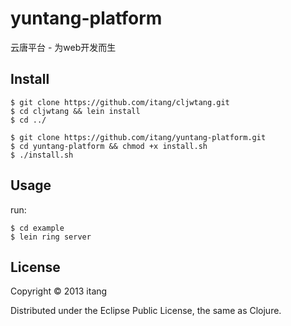 # yuntang-platform

云唐平台 - 为web开发而生

## Install

    $ git clone https://github.com/itang/cljwtang.git
    $ cd cljwtang && lein install
    $ cd ../

    $ git clone https://github.com/itang/yuntang-platform.git
    $ cd yuntang-platform && chmod +x install.sh
    $ ./install.sh

## Usage

run:

    $ cd example
    $ lein ring server


## License

Copyright © 2013 itang

Distributed under the Eclipse Public License, the same as Clojure.
